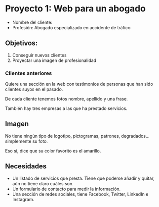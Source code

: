 # Proyecto 1: Web para un abogado

- Nombre del cliente: 
- Profesión: Abogado especializado en accidente de tráfico

## Objetivos:
1. Conseguir nuevos clientes
2. Proyectar una imagen de profesionalidad

### Clientes anteriores
Quiere una sección en la web con testimonios de personas que han sido clientes suyos en el pasado.

De cada cliente tenemos fotos nombre, apellido y una frase.

También hay tres empresas a las que ha prestado servicios.

## Imagen
No tiene ningún tipo de logotipo, pictogramas, patrones, degradados... simplemente su foto.

Eso si, dice que su color favorito es el amarillo.

## Necesidades
- Un listado de servicios que presta. Tiene que poderse añadir y quitar, aún no tiene claro cuáles son.
- Un formulario de contacto para medir la información.
- Una sección de redes sociales, tiene Facebook, Twitter, LinkedIn e Instagram.